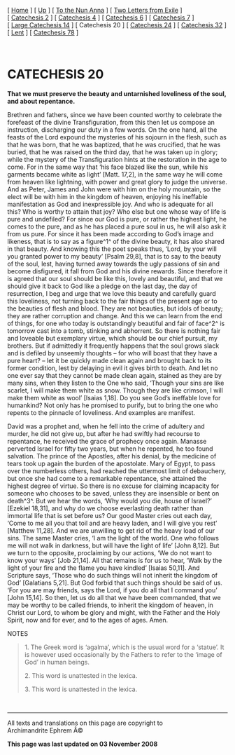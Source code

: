 \[ [Home](index.md) \] \[ [Up](theodore.md) \]
\[ [To the Nun Anna](Anna-ep.md) \]
\[ [Two Letters from Exile](exile-epp.md) \]
\[ [Catechesis 2](ths02.md) \] \[ [Catechesis 4](ths04.md) \]
\[ [Catechesis 6](ths06.md) \] \[ [Catechesis 7](ths07.md) \]
\[ [Large Catechesis 14](ths14l.md) \] \[ Catechesis 20 \]
\[ [Catechesis 24](ths24.md) \] \[ [Catechesis 32](ths32.md) \]
\[ [Lent](lent.md) \] \[ [Catechesis 78](Ths78.md) \]

 

CATECHESIS 20
=============

**That we must preserve the beauty and untarnished loveliness of the
soul, and about repentance.**

Brethren and fathers, since we have been counted worthy to celebrate the
forefeast of the divine Transfiguration, from this then let us compose
an instruction, discharging our duty in a few words. On the one hand,
all the feasts of the Lord expound the mysteries of his sojourn in the
flesh, such as that he was born, that he was baptized, that he was
crucified, that he was buried, that he was raised on the third day, that
he was taken up in glory; while the mystery of the Transfiguration hints
at the restoration in the age to come. For in the same way that ‘his
face blazed like the sun, while his garments became white as light’
\[Matt. 17,2\], in the same way he will come from heaven like lightning,
with power and great glory to judge the universe. And as Peter, James
and John were with him on the holy mountain, so the elect will be with
him in the kingdom of heaven, enjoying his ineffable manifestation as
God and inexpressible joy. And who is adequate for all this? Who is
worthy to attain that joy? Who else but one whose way of life is pure
and undefiled? For since our God is pure, or rather the highest light,
he comes to the pure, and as he has placed a pure soul in us, he will
also ask it from us pure. For since it has been made according to God’s
image and likeness, that is to say as a figure^1^ of the divine beauty,
it has also shared in that beauty. And knowing this the poet speaks
thus, ‘Lord, by your will you granted power to my beauty’ \[Psalm
29,8\], that is to say to the beauty of the soul, lest, having turned
away towards the ugly passions of sin and become disfigured, it fall
from God and his divine rewards. Since therefore it is agreed that our
soul should be like this, lovely and beautiful, and that we should give
it back to God like a pledge on the last day, the day of resurrection, I
beg and urge that we love this beauty and carefully guard this
loveliness, not turning back to the fair things of the present age or to
the beauties of flesh and blood. They are not beauties, but idols of
beauty; they are rather corruption and change. And this we can learn
from the end of things, for one who today is outstandingly beautiful and
fair of face^2^ is tomorrow cast into a tomb, stinking and abhorrent. So
there is nothing fair and loveable but exemplary virtue, which should be
our chief pursuit, my brothers. But if admittedly it frequently happens
that the soul grows slack and is defiled by unseemly thoughts – for who
will boast that they have a pure heart? – let it be quickly made clean
again and brought back to its former condition, lest by delaying in evil
it gives birth to death. And let no one ever say that they cannot be
made clean again, stained as they are by many sins, when they listen to
the One who said, ‘Though your sins are like scarlet, I will make them
white as snow. Though they are like crimson, I will make them white as
wool’ \[Isaias 1,18\]. Do you see God’s ineffable love for humankind?
Not only has he promised to purify, but to bring the one who repents to
the pinnacle of loveliness. And examples are manifest.

David was a prophet and, when he fell into the crime of adultery and
murder, he did not give up, but after he had swiftly had recourse to
repentance, he received the grace of prophecy once again. Manasse
perverted Israel for fifty two years, but when he repented, he too found
salvation. The prince of the Apostles, after his denial, by the medicine
of tears took up again the burden of the apostolate. Mary of Egypt, to
pass over the numberless others, had reached the uttermost limit of
debauchery, but once she had come to a remarkable repentance, she
attained the highest degree of virtue. So there is no excuse for
claiming incapacity for someone who chooses to be saved, unless they are
insensible or bent on death^3^. But we hear the words, ‘Why would you
die, house of Israel?’ \[Ezekiel 18,31\], and why do we choose
everlasting death rather than immortal life that is set before us? Our
good Master cries out each day, ‘Come to me all you that toil and are
heavy laden, and I will give you rest’ \[Matthew 11,28\]. And we are
unwilling to get rid of the heavy load of our sins. The same Master
cries, ‘I am the light of the world. One who follows me will not walk in
darkness, but will have the light of life’ \[John 8,12\]. But we turn to
the opposite, proclaiming by our actions, ‘We do not want to know your
ways’ \[Job 21,14\]. All that remains is for us to hear, ‘Walk by the
light of your fire and the flame you have kindled’ \[Isaias 50,11\]. And
Scripture says, ‘Those who do such things will not inherit the kingdom
of God’ \[Galatians 5,21\]. But God forbid that such things should be
said of us. ‘For you are may friends, says the Lord, if you do all that
I command you’ \[John 15,14\]. So then, let us do all that we have been
commanded, that we may be worthy to be called friends, to inherit the
kingdom of heaven, in Christ our Lord, to whom be glory and might, with
the Father and the Holy Spirit, now and for ever, and to the ages of
ages. Amen.

NOTES

> 1\. The Greek word is ‘agalma’, which is the usual word for a ‘statue’.
> It is however used occasionally by the Fathers to refer to the ‘image of
> God’ in human beings.
>
> 2\. This word is unattested in the lexica.
>
> 3\. This word is unattested in the lexica.

 

------------------------------------------------------------------------

All texts and translations on this page are copyright to\
Archimandrite Ephrem Â©

**This page was last updated on 03 November 2008**

